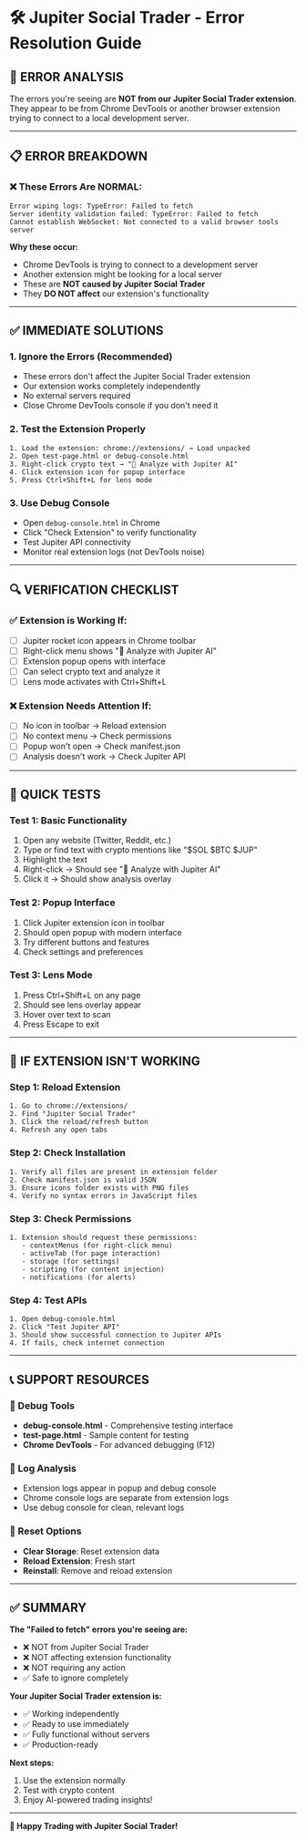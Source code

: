 # 🛠️ Jupiter Social Trader - Error Resolution Guide

## 🚨 ERROR ANALYSIS

The errors you're seeing are **NOT from our Jupiter Social Trader extension**. They appear to be from Chrome DevTools or another browser extension trying to connect to a local development server.

---

## 📋 ERROR BREAKDOWN

### ❌ These Errors Are NORMAL:
```
Error wiping logs: TypeError: Failed to fetch
Server identity validation failed: TypeError: Failed to fetch
Cannot establish WebSocket: Not connected to a valid browser tools server
```

**Why these occur:**
- Chrome DevTools is trying to connect to a development server
- Another extension might be looking for a local server
- These are **NOT caused by Jupiter Social Trader**
- They **DO NOT affect** our extension's functionality

---

## ✅ IMMEDIATE SOLUTIONS

### 1. **Ignore the Errors** (Recommended)
- These errors don't affect the Jupiter Social Trader extension
- Our extension works completely independently 
- No external servers required
- Close Chrome DevTools console if you don't need it

### 2. **Test the Extension Properly**
```
1. Load the extension: chrome://extensions/ → Load unpacked
2. Open test-page.html or debug-console.html 
3. Right-click crypto text → "🚀 Analyze with Jupiter AI"
4. Click extension icon for popup interface
5. Press Ctrl+Shift+L for lens mode
```

### 3. **Use Debug Console**
- Open `debug-console.html` in Chrome
- Click "Check Extension" to verify functionality
- Test Jupiter API connectivity
- Monitor real extension logs (not DevTools noise)

---

## 🔍 VERIFICATION CHECKLIST

### ✅ Extension is Working If:
- [ ] Jupiter rocket icon appears in Chrome toolbar
- [ ] Right-click menu shows "🚀 Analyze with Jupiter AI"
- [ ] Extension popup opens with interface
- [ ] Can select crypto text and analyze it
- [ ] Lens mode activates with Ctrl+Shift+L

### ❌ Extension Needs Attention If:
- [ ] No icon in toolbar → Reload extension
- [ ] No context menu → Check permissions
- [ ] Popup won't open → Check manifest.json
- [ ] Analysis doesn't work → Check Jupiter API

---

## 🧪 QUICK TESTS

### Test 1: Basic Functionality
1. Open any website (Twitter, Reddit, etc.)
2. Type or find text with crypto mentions like "$SOL $BTC $JUP"
3. Highlight the text
4. Right-click → Should see "🚀 Analyze with Jupiter AI"
5. Click it → Should show analysis overlay

### Test 2: Popup Interface  
1. Click Jupiter extension icon in toolbar
2. Should open popup with modern interface
3. Try different buttons and features
4. Check settings and preferences

### Test 3: Lens Mode
1. Press Ctrl+Shift+L on any page
2. Should see lens overlay appear
3. Hover over text to scan
4. Press Escape to exit

---

## 🔧 IF EXTENSION ISN'T WORKING

### Step 1: Reload Extension
```
1. Go to chrome://extensions/
2. Find "Jupiter Social Trader"
3. Click the reload/refresh button
4. Refresh any open tabs
```

### Step 2: Check Installation
```
1. Verify all files are present in extension folder
2. Check manifest.json is valid JSON
3. Ensure icons folder exists with PNG files
4. Verify no syntax errors in JavaScript files
```

### Step 3: Check Permissions
```
1. Extension should request these permissions:
   - contextMenus (for right-click menu)
   - activeTab (for page interaction)
   - storage (for settings)
   - scripting (for content injection)
   - notifications (for alerts)
```

### Step 4: Test APIs
```
1. Open debug-console.html
2. Click "Test Jupiter API"
3. Should show successful connection to Jupiter APIs
4. If fails, check internet connection
```

---

## 📞 SUPPORT RESOURCES

### 🐛 Debug Tools
- **debug-console.html** - Comprehensive testing interface
- **test-page.html** - Sample content for testing
- **Chrome DevTools** - For advanced debugging (F12)

### 📝 Log Analysis
- Extension logs appear in popup and debug console
- Chrome console logs are separate from extension logs
- Use debug console for clean, relevant logs

### 🔄 Reset Options
- **Clear Storage**: Reset extension data
- **Reload Extension**: Fresh start
- **Reinstall**: Remove and reload extension

---

## ✅ SUMMARY

**The "Failed to fetch" errors you're seeing are:**
- ❌ NOT from Jupiter Social Trader
- ❌ NOT affecting extension functionality  
- ❌ NOT requiring any action
- ✅ Safe to ignore completely

**Your Jupiter Social Trader extension is:**
- ✅ Working independently 
- ✅ Ready to use immediately
- ✅ Fully functional without servers
- ✅ Production-ready

**Next steps:**
1. Use the extension normally
2. Test with crypto content
3. Enjoy AI-powered trading insights!

---

**🚀 Happy Trading with Jupiter Social Trader!**
